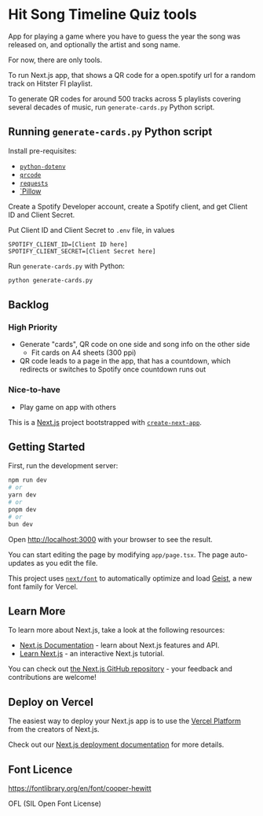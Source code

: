 # Hit Song Timeline Quiz tools

App for playing a game where you have to guess the year the song was released on, and optionally the artist and song name.

For now, there are only tools.

To run Next.js app, that shows a QR code for a open.spotify url for a random track on Hitster FI playlist.

To generate QR codes for around 500 tracks across 5 playlists covering several decades of music, run `generate-cards.py` Python script.

## Running `generate-cards.py` Python script

Install pre-requisites:
* [`python-dotenv`](https://pypi.org/project/python-dotenv/)
* [`qrcode`](https://github.com/lincolnloop/python-qrcode)
* [`requests`](https://docs.python-requests.org/en/latest/index.html)
* [`Pillow](https://python-pillow.github.io/)

Create a Spotify Developer account, create a Spotify client, and get Client ID and Client Secret.

Put Client ID and Client Secret to `.env` file, in values
```
SPOTIFY_CLIENT_ID=[Client ID here]
SPOTIFY_CLIENT_SECRET=[Client Secret here]
```

Run `generate-cards.py` with Python:
```bash
python generate-cards.py
```

## Backlog

### High Priority

* Generate "cards", QR code on one side and song info on the other side
  * Fit cards on A4 sheets (300 ppi)
* QR code leads to a page in the app, that has a countdown, which redirects or switches to Spotify once countdown runs out

### Nice-to-have

* Play game on app with others

This is a [Next.js](https://nextjs.org) project bootstrapped with [`create-next-app`](https://nextjs.org/docs/app/api-reference/cli/create-next-app).

## Getting Started

First, run the development server:

```bash
npm run dev
# or
yarn dev
# or
pnpm dev
# or
bun dev
```

Open [http://localhost:3000](http://localhost:3000) with your browser to see the result.

You can start editing the page by modifying `app/page.tsx`. The page auto-updates as you edit the file.

This project uses [`next/font`](https://nextjs.org/docs/app/building-your-application/optimizing/fonts) to automatically optimize and load [Geist](https://vercel.com/font), a new font family for Vercel.

## Learn More

To learn more about Next.js, take a look at the following resources:

- [Next.js Documentation](https://nextjs.org/docs) - learn about Next.js features and API.
- [Learn Next.js](https://nextjs.org/learn) - an interactive Next.js tutorial.

You can check out [the Next.js GitHub repository](https://github.com/vercel/next.js) - your feedback and contributions are welcome!

## Deploy on Vercel

The easiest way to deploy your Next.js app is to use the [Vercel Platform](https://vercel.com/new?utm_medium=default-template&filter=next.js&utm_source=create-next-app&utm_campaign=create-next-app-readme) from the creators of Next.js.

Check out our [Next.js deployment documentation](https://nextjs.org/docs/app/building-your-application/deploying) for more details.

## Font Licence

https://fontlibrary.org/en/font/cooper-hewitt

OFL (SIL Open Font License)
